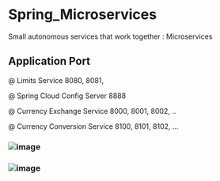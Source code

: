 # Spring_Microservices
Small autonomous services that work together : Microservices


 ## Application Port
@ Limits Service 8080, 8081, 

@ Spring Cloud Config Server 8888

@ Currency Exchange Service 8000, 8001, 8002, ..

@ Currency Conversion Service 8100, 8101, 8102, …


### ![image](https://github.com/dhirajapp/Spring_Microservices/assets/47515998/922c849c-66df-4c8c-a3b4-a0073a24709d)



### ![image](https://github.com/dhirajapp/Spring_Microservices/assets/47515998/679f4a2d-051c-4759-9444-fbcda2bfab3c)





